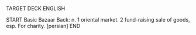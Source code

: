 TARGET DECK
ENGLISH

START
Basic
Bazaar
Back: n. 1 oriental market. 2 fund-raising sale of goods, esp. For charity. [persian]
END
